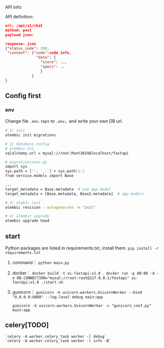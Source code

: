 API info:



API definition:

```json
url: /api/v1/chat
method: post
payload json: 

response: json 
{"status_code": 200, 
 "content": {"code":code info, 
              "data": {
                "score": ..,
                "specs": ..
                }
            }
}
```


## Config first

### env
Change file `.env.tmpt` to `.env`，and write your own DB url.

```bash 
# 1/ init
alembic init migrations 

# 2/ database config
# alembic.ini 
sqlalchemy.url = mysql://root:Root1024@localhost/fastapi

# migrations/env.py
import sys 
sys.path = ['', '..'] + sys.path[1:]
from service.models import Base

...
target_metadata = Base.metadata  # one app model 
target_metadata = [Base.metadata, Base2.metadata]  # app models

# 3/ alebic init
alembic revision --autogenerate -m "init"

# 4/ alembic upgrade
alembic upgrade head 
```


## start

Python packages are listed in requirements.txt, install them. 
`pip install -r requirements.txt`

1. command：
    `python main.py`

2. docker：
    `docker build -t ai-fastapi:v1.0 .`
    `docker run -p 80:80 -d -e DB_CONNECTION="mysql://root:root@127.0.0.1/fastapi" ai-fastapi:v1.0 ./start.sh `

3. gunicorn：
    `gunicorn -k uvicorn.workers.UvicornWorker --bind "0.0.0.0:8080" --log-level debug main:app`

    `gunicorn -k uvicorn.workers.UvicornWorker -c "gunicorn_conf.py" main:app`


## celery[TODO]

    `celery -A worker.celery_task worker -l debug`
    `celery -A worker.celery_task worker -l info -B`
